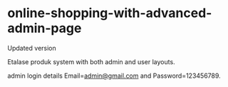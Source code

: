 # online-shopping-with-advanced-admin-page
Updated version


Etalase produk system with both admin and user layouts.

admin login details  Email=admin@gmail.com and Password=123456789.
